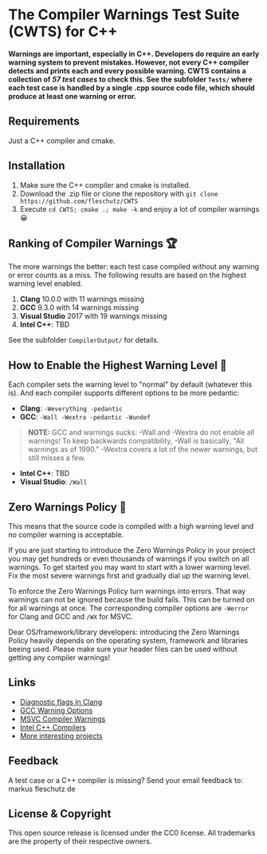 The Compiler Warnings Test Suite (CWTS) for C++
===============================================

**Warnings are important, especially in C++. Developers do require an early warning system to prevent mistakes. However, not every C++ compiler detects and prints each and every possible warning. CWTS contains a collection of *57 test cases* to check this. See the subfolder `Tests/` where each test case is handled by a single .cpp source code file, which should produce at least one warning or error.**

Requirements
------------
Just a C++ compiler and cmake.

Installation 
-------------
1. Make sure the C++ compiler and cmake is installed.
2. Download the .zip file or clone the repository with `git clone https://github.com/fleschutz/CWTS`
3. Execute `cd CWTS; cmake .; make -k` and enjoy a lot of compiler warnings 😀

Ranking of Compiler Warnings 🏆
-------------------------------
The more warnings the better: each test case compiled without any warning or error counts as a miss. The following results are based on the highest warning level enabled.

1. **Clang** 10.0.0 with 11 warnings missing
2. **GCC** 9.3.0 with 14 warnings missing
3. **Visual Studio** 2017 with 19 warnings missing
4. **Intel C++**: TBD

See the subfolder `CompilerOutput/` for details.

How to Enable the Highest Warning Level 🔧
------------------------------------------
Each compiler sets the warning level to "normal" by default (whatever this is). And each compiler supports different options to be more pedantic:

* **Clang**: `-Weverything -pedantic`
* **GCC**: `-Wall -Wextra -pedantic -Wundef`
> **NOTE:** GCC and warnings sucks: -Wall and -Wextra do not enable all warnings! To keep backwards compatibility, -Wall is basically, "All warnings as of 1990." -Wextra covers a lot of the newer warnings, but still misses a few.
* **Intel C++**: TBD
* **Visual Studio**: `/Wall`

Zero Warnings Policy 👮‍
------------------------
This means that the source code is compiled with a high warning level and no compiler warning is acceptable.

If you are just starting to introduce the Zero Warnings Policy in your project you may get hundreds or even thousands of warnings if you switch on all warnings. To get started you may want to start with a lower warning level. Fix the most severe warnings first and gradually dial up the warning level.

To enforce the Zero Warnings Policy turn warnings into errors. That way warnings can not be ignored because the build fails. This can be turned on for all warnings at once. The corresponding compiler options are `-Werror` for Clang and GCC and `/WX` for MSVC.

Dear OS/framework/library developers: introducing the Zero Warnings Policy heavily depends on the operating system, framework and libraries beeing used. Please make sure your header files can be used without getting any compiler warnings!

Links
-----
* [Diagnostic flags in Clang](https://clang.llvm.org/docs/DiagnosticsReference.html)
* [GCC Warning Options](https://gcc.gnu.org/onlinedocs/gcc/Warning-Options.html)
* [MSVC Compiler Warnings](https://docs.microsoft.com/en-us/cpp/error-messages/compiler-warnings/compiler-warnings-by-compiler-version)
* [Intel C++ Compilers](https://software.intel.com/en-us/c-compilers)
* [More interesting projects](http://www.fleschutz.de/Service.html)

Feedback
---------
A test case or a C++ compiler is missing? Send your email feedback to: markus <at> fleschutz <dot> de

License & Copyright
-------------------
This open source release is licensed under the CC0 license. All trademarks are the property of their respective owners.
